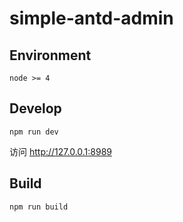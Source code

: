 # simple-antd-admin

## Environment

```
node >= 4
```

## Develop

```
npm run dev
```

访问 http://127.0.0.1:8989 

## Build

```
npm run build
```
